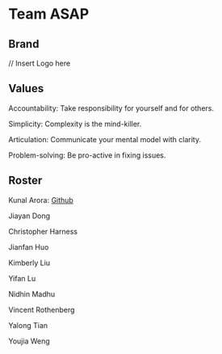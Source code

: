 # Team ASAP

## Brand

// Insert Logo here

## Values

Accountability: Take responsibility for yourself and for others.  

Simplicity: Complexity is the mind-killer.  

Articulation: Communicate your mental model with clarity.

Problem-solving: Be pro-active in fixing issues.

## Roster

Kunal Arora: [Github](https://github.com/aroralanuk)

Jiayan Dong

Christopher Harness

Jianfan Huo

Kimberly Liu

Yifan Lu

Nidhin Madhu

Vincent Rothenberg

Yalong Tian

Youjia Weng
